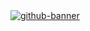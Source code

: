 <a href=https://saeedgolzar.ir/>
  <picture>
    <source media="(prefers-color-scheme: dark)" srcset="https://saeedgolzar.ir/asset/thumbnail/github-banner-dark.svg">
    <img alt="github-banner" src="https://saeedgolzar.ir/images/asset/github-banner.svg">
  </picture>
</a>
